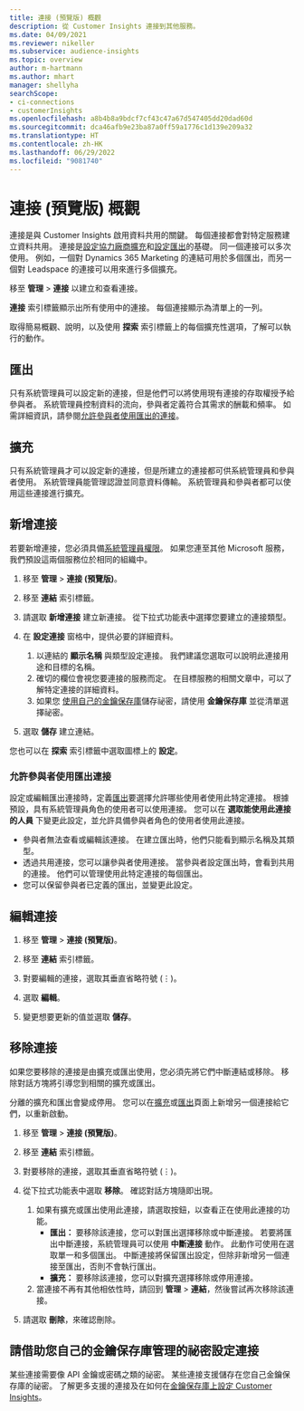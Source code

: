 ```yaml
---
title: 連接 (預覽版) 概觀
description: 從 Customer Insights 連接到其他服務。
ms.date: 04/09/2021
ms.reviewer: nikeller
ms.subservice: audience-insights
ms.topic: overview
author: m-hartmann
ms.author: mhart
manager: shellyha
searchScope:
- ci-connections
- customerInsights
ms.openlocfilehash: a8b4b8a9bdcf7cf43c47a67d547405dd20dad60d
ms.sourcegitcommit: dca46afb9e23ba87a0ff59a1776c1d139e209a32
ms.translationtype: HT
ms.contentlocale: zh-HK
ms.lasthandoff: 06/29/2022
ms.locfileid: "9081740"
---
```

# <a name="connections-preview-overview"></a>連接 (預覽版) 概觀

連接是與 Customer Insights 啟用資料共用的關鍵。 每個連接都會對特定服務建立資料共用。 連接是[設定協力廠商擴充](enrichment-hub.md)和[設定匯出](export-destinations.md)的基礎。 同一個連接可以多次使用。 例如，一個對 Dynamics 365 Marketing 的連結可用於多個匯出，而另一個對 Leadspace 的連接可以用來進行多個擴充。

移至 **管理** > **連接** 以建立和查看連接。

**連接** 索引標籤顯示出所有使用中的連接。 每個連接顯示為清單上的一列。

取得簡易概觀、說明，以及使用 **探索** 索引標籤上的每個擴充性選項，了解可以執行的動作。

## <a name="exports"></a>匯出

只有系統管理員可以設定新的連接，但是他們可以將使用現有連接的存取權授予給參與者。 系統管理員控制資料的流向，參與者定義符合其需求的酬載和頻率。 如需詳細資訊，請參閱[允許參與者使用匯出的連接](#allow-contributors-to-use-a-connection-for-exports)。

## <a name="enrichments"></a>擴充

只有系統管理員才可以設定新的連接，但是所建立的連接都可供系統管理員和參與者使用。 系統管理員能管理認證並同意資料傳輸。 系統管理員和參與者都可以使用這些連接進行擴充。

## <a name="add-a-new-connection"></a>新增連接

若要新增連接，您必須具備[系統管理員權限](permissions.md)。 如果您連至其他 Microsoft 服務，我們預設這兩個服務位於相同的組織中。

1. 移至 **管理** > **連接 (預覽版)**。

1. 移至 **連結** 索引標籤。

1. 請選取 **新增連接** 建立新連接。 從下拉式功能表中選擇您要建立的連接類型。

1. 在 **設定連接** 窗格中，提供必要的詳細資料。
   1. 以連結的 **顯示名稱** 與類型設定連接。 我們建議您選取可以說明此連接用途和目標的名稱。
   1. 確切的欄位會視您要連接的服務而定。 在目標服務的相關文章中，可以了解特定連接的詳細資料。
   1. 如果您 [使用自己的金鑰保存庫](use-azure-key-vault.md)儲存祕密，請使用 **金鑰保存庫** 並從清單選擇祕密。

1. 選取 **儲存** 建立連結。

您也可以在 **探索** 索引標籤中選取圖標上的 **設定**。

### <a name="allow-contributors-to-use-a-connection-for-exports"></a>允許參與者使用匯出連接

設定或編輯匯出連接時，定義[匯出](export-destinations.md)要選擇允許哪些使用者使用此特定連接。 根據預設，具有系統管理員角色的使用者可以使用連接。 您可以在 **選取能使用此連接的人員** 下變更此設定，並允許具備參與者角色的使用者使用此連接。

- 參與者無法查看或編輯該連接。 在建立匯出時，他們只能看到顯示名稱及其類型。
- 透過共用連接，您可以讓參與者使用連接。 當參與者設定匯出時，會看到共用的連接。 他們可以管理使用此特定連接的每個匯出。
- 您可以保留參與者已定義的匯出，並變更此設定。

## <a name="edit-a-connection"></a>編輯連接

1. 移至 **管理** > **連接 (預覽版)**。

1. 移至 **連結** 索引標籤。

1. 對要編輯的連接，選取其垂直省略符號 (&vellip;)。

1. 選取 **編輯**。

1. 變更想要更新的值並選取 **儲存**。

## <a name="remove-a-connection"></a>移除連接

如果您要移除的連接是由擴充或匯出使用，您必須先將它們中斷連結或移除。 移除對話方塊將引導您到相關的擴充或匯出。

分離的擴充和匯出會變成停用。 您可以在[擴充](enrichment-hub.md)或[匯出](export-destinations.md)頁面上新增另一個連接給它們，以重新啟動。

1. 移至 **管理** > **連接 (預覽版)**。

1. 移至 **連結** 索引標籤。

1. 對要移除的連接，選取其垂直省略符號 (&vellip;)。

1. 從下拉式功能表中選取 **移除**。 確認對話方塊隨即出現。

   1. 如果有擴充或匯出使用此連接，請選取按鈕，以查看正在使用此連接的功能。
      - **匯出：** 要移除該連接，您可以對匯出選擇移除或中斷連接。 若要將匯出中斷連接，系統管理員可以使用 **中斷連接** 動作。 此動作可使用在選取單一和多個匯出。 中斷連接將保留匯出設定，但除非新增另一個連接至匯出，否則不會執行匯出。
      - **擴充：** 要移除該連接，您可以對擴充選擇移除或停用連接。
   1. 當連接不再有其他相依性時，請回到 **管理** > **連結**，然後嘗試再次移除該連接。

1. 請選取 **刪除**，來確認刪除。

## <a name="set-up-connections-with-secrets-managed-by-your-own-key-vault"></a>請借助您自己的金鑰保存庫管理的祕密設定連接

某些連接需要像 API 金鑰或密碼之類的祕密。 某些連接支援儲存在您自己金鑰保存庫的祕密。 了解更多支援的連接及在如何在[金鑰保存庫上設定 Customer Insights](use-azure-key-vault.md)。
